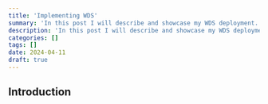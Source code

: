```yaml
---
title: 'Implementing WDS'
summary: 'In this post I will describe and showcase my WDS deployment.'
description: 'In this post I will describe and showcase my WDS deployment.'
categories: []
tags: []
date: 2024-04-11
draft: true
---
```


## Introduction